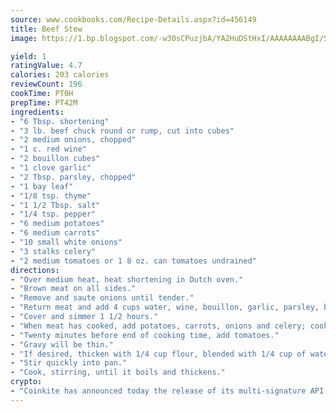 ```yaml
---
source: www.cookbooks.com/Recipe-Details.aspx?id=456149
title: Beef Stew
image: https://1.bp.blogspot.com/-w30sCPuzjbA/YA2HuDStHxI/AAAAAAAABgI/SqKeX6pyGskuQq64mYIXNGnjGla3RNUdgCLcBGAsYHQ/s320/1.png

yield: 1
ratingValue: 4.7
calories: 203 calories
reviewCount: 196
cookTime: PT0H
prepTime: PT42M
ingredients:
- "6 Tbsp. shortening"
- "3 lb. beef chuck round or rump, cut into cubes"
- "2 medium onions, chopped"
- "1 c. red wine"
- "2 bouillon cubes"
- "1 clove garlic"
- "2 Tbsp. parsley, chopped"
- "1 bay leaf"
- "1/8 tsp. thyme"
- "1 1/2 Tbsp. salt"
- "1/4 tsp. pepper"
- "6 medium potatoes"
- "6 medium carrots"
- "10 small white onions"
- "3 stalks celery"
- "2 medium tomatoes or 1 8 oz. can tomatoes undrained"
directions:
- "Over medium heat, heat shortening in Dutch oven."
- "Brown meat on all sides."
- "Remove and saute onions until tender."
- "Return meat and add 4 cups water, wine, bouillon, garlic, parsley, bay leaf and spices."
- "Cover and simmer 1 1/2 hours."
- "When meat has cooked, add potatoes, carrots, onions and celery; cook for 1 hour."
- "Twenty minutes before end of cooking time, add tomatoes."
- "Gravy will be thin."
- "If desired, thicken with 1/4 cup flour, blended with 1/4 cup of water."
- "Stir quickly into pan."
- "Cook, stirring, until it boils and thickens."
crypto:
- "Coinkite has announced today the release of its multi-signature API and Co-sign Pages, giving users the first Bitcoin platform of its kind to support M-of-15 signatures."
---
```

